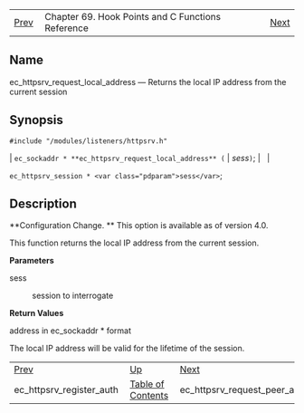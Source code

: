 |     |     |     |
| --- | --- | --- |
| [Prev](apis.ec_httpsrv_register_auth)  | Chapter 69. Hook Points and C Functions Reference |  [Next](apis.ec_httpsrv_request_peer_address) |

<a name="apis.ec_httpsrv_request_local_address"></a>
## Name

ec_httpsrv_request_local_address — Returns the local IP address from the current session

## Synopsis

`#include "/modules/listeners/httpsrv.h"`

| `ec_sockaddr * **ec_httpsrv_request_local_address** (` | <var class="pdparam">sess</var>`)`; |   |

`ec_httpsrv_session * <var class="pdparam">sess</var>`;<a name="idp7261072"></a>
## Description

**Configuration Change. ** This option is available as of version 4.0.

This function returns the local IP address from the current session.

**Parameters**

<dl className="variablelist">

<dt>sess</dt>

<dd>

session to interrogate

</dd>

</dl>

**Return Values**

address in ec_sockaddr * format

The local IP address will be valid for the lifetime of the session.

|     |     |     |
| --- | --- | --- |
| [Prev](apis.ec_httpsrv_register_auth)  | [Up](hooks) |  [Next](apis.ec_httpsrv_request_peer_address) |
| ec_httpsrv_register_auth  | [Table of Contents](index) |  ec_httpsrv_request_peer_address |

